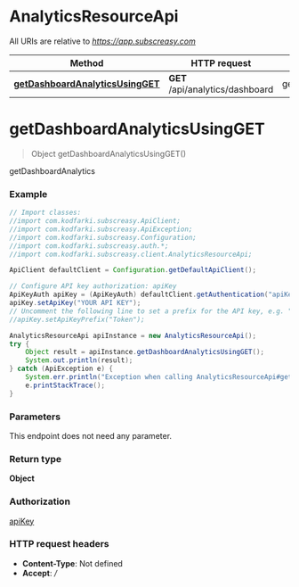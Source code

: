 # AnalyticsResourceApi

All URIs are relative to *https://app.subscreasy.com*

Method | HTTP request | Description
------------- | ------------- | -------------
[**getDashboardAnalyticsUsingGET**](AnalyticsResourceApi.md#getDashboardAnalyticsUsingGET) | **GET** /api/analytics/dashboard | getDashboardAnalytics


<a name="getDashboardAnalyticsUsingGET"></a>
# **getDashboardAnalyticsUsingGET**
> Object getDashboardAnalyticsUsingGET()

getDashboardAnalytics

### Example
```java
// Import classes:
//import com.kodfarki.subscreasy.ApiClient;
//import com.kodfarki.subscreasy.ApiException;
//import com.kodfarki.subscreasy.Configuration;
//import com.kodfarki.subscreasy.auth.*;
//import com.kodfarki.subscreasy.client.AnalyticsResourceApi;

ApiClient defaultClient = Configuration.getDefaultApiClient();

// Configure API key authorization: apiKey
ApiKeyAuth apiKey = (ApiKeyAuth) defaultClient.getAuthentication("apiKey");
apiKey.setApiKey("YOUR API KEY");
// Uncomment the following line to set a prefix for the API key, e.g. "Token" (defaults to null)
//apiKey.setApiKeyPrefix("Token");

AnalyticsResourceApi apiInstance = new AnalyticsResourceApi();
try {
    Object result = apiInstance.getDashboardAnalyticsUsingGET();
    System.out.println(result);
} catch (ApiException e) {
    System.err.println("Exception when calling AnalyticsResourceApi#getDashboardAnalyticsUsingGET");
    e.printStackTrace();
}
```

### Parameters
This endpoint does not need any parameter.

### Return type

**Object**

### Authorization

[apiKey](../README.md#apiKey)

### HTTP request headers

 - **Content-Type**: Not defined
 - **Accept**: */*

